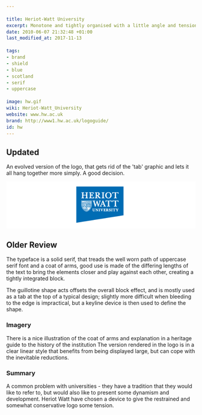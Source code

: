```yaml
---

title: Heriot-Watt University
excerpt: Monotone and tightly organised with a little angle and tension.
date: 2010-06-07 21:32:48 +01:00
last_modified_at: 2017-11-13

tags:
- brand
- shield
- blue
- scotland
- serif
- uppercase

image: hw.gif
wiki: Heriot-Watt_University
website: www.hw.ac.uk
brand: http://www1.hw.ac.uk/logoguide/
id: hw
---
```


## Updated

An evolved version of the logo, that gets rid of the 'tab' graphic and lets it all hang together more simply. A good decision.


![Old Logo](/images/logospotter/hw-old.gif)

## Older Review

The typeface is a solid serif, that treads the well worn path of uppercase serif font and a coat of arms, good use is made of the differing lengths of the text to bring the elements closer and play against each other, creating a tightly integrated block.

The guillotine shape acts offsets the overall block effect, and is mostly used as a tab at the top of a typical design; slightly more difficult when bleeding to the edge is impractical, but a keyline device is then used to define the shape.

### Imagery

There is a nice illustration of the coat of arms and explanation in a heritage guide to the history of the institution  The version rendered in the logo is in a clear linear style that benefits from being displayed large, but can cope with the inevitable reductions.

### Summary

A common problem with universities - they have a tradition that they would like to refer to, but would also like to present some dynamism and development. Heriot Watt have chosen a device to give the restrained and somewhat conservative logo some tension.
